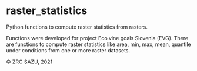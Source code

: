 # raster_statistics
Python functions to compute raster statistics from rasters.

Functions were developed for project Eco vine goals Slovenia (EVG).
There are functions to compute raster statistics like area, min, max, mean, quantile under conditions from one or more raster datasets.

© ZRC SAZU, 2021
